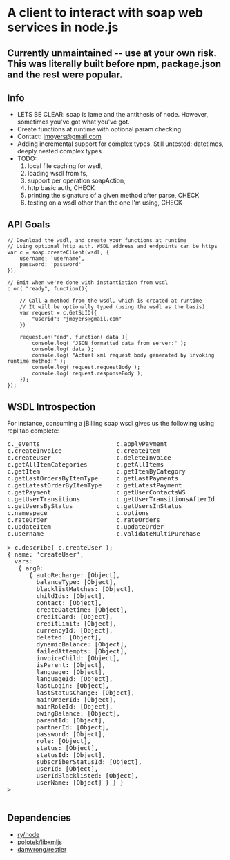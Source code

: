 # A client to interact with soap web services in node.js

## Currently unmaintained -- use at your own risk. This was literally built before npm, package.json and the rest were popular.

Info
----------

* LETS BE CLEAR: soap is lame and the antithesis of node. However, sometimes you've got what you've got.
* Create functions at runtime with optional param checking
* Contact: jmoyers@gmail.com
* Adding incremental support for complex types. Still untested: datetimes, deeply nested complex types
* TODO:
    1. local file caching for wsdl,
    2. loading wsdl from fs,
    3. support per operation soapAction,
    4. http basic auth, CHECK
    5. printing the signature of a given method after parse, CHECK
    6. testing on a wsdl other than the one I'm using, CHECK

API Goals
----------

    // Download the wsdl, and create your functions at runtime
    // Using optional http auth. WSDL address and endpoints can be https
    var c = soap.createClient(wsdl, {
        username: 'username',
        password: 'password'
    });

    // Emit when we're done with instantiation from wsdl
    c.on( "ready", function(){
    
        // Call a method from the wsdl, which is created at runtime
        // It will be optionally typed (using the wsdl as the basis)
        var request = c.GetSUID({
            "userid": "jmoyers@gmail.com"
        })
        
        request.on("end", function( data ){
            console.log( "JSON formatted data from server:" );
            console.log( data );
            console.log( "Actual xml request body generated by invoking runtime method:" );
            console.log( request.requestBody );
            console.log( request.responseBody );
        });
    });


WSDL Introspection
-------------------

For instance, consuming a jBilling soap wsdl gives us the following using repl tab complete:

<pre>
c._events                     c.applyPayment                c.authenticate                c.complexTypeCache            c.create
c.createInvoice               c.createItem                  c.createOrder                 c.createOrderAndInvoice       c.createOrderPreAuthorize
c.createUser                  c.deleteInvoice               c.deleteOrder                 c.deleteUser                  c.functions
c.getAllItemCategories        c.getAllItems                 c.getCurrentOrder             c.getInvoiceWS                c.getInvoicesByDate
c.getItem                     c.getItemByCategory           c.getLastInvoices             c.getLastInvoicesByItemType   c.getLastOrders
c.getLastOrdersByItemType     c.getLastPayments             c.getLatestInvoice            c.getLatestInvoiceByItemType  c.getLatestOrder
c.getLatestOrderByItemType    c.getLatestPayment            c.getOrder                    c.getOrderByPeriod            c.getOrderLine
c.getPayment                  c.getUserContactsWS           c.getUserId                   c.getUserInvoicesByDate       c.getUserItemsByCategory
c.getUserTransitions          c.getUserTransitionsAfterId   c.getUserWS                   c.getUsersByCreditCard        c.getUsersByCustomField
c.getUsersByStatus            c.getUsersInStatus            c.getUsersNotInStatus         c.isUserSubscribedTo          c.location
c.namespace                   c.options                     c.password                    c.payInvoice                  c.processPayment
c.rateOrder                   c.rateOrders                  c.simpleTypes                 c.updateCreditCard            c.updateCurrentOrder
c.updateItem                  c.updateOrder                 c.updateOrderLine             c.updateUser                  c.updateUserContact
c.username                    c.validateMultiPurchase       c.validatePurchase            c.wsdl                        c.wsdlContent

> c.describe( c.createUser );
{ name: 'createUser',
  vars: 
   { arg0: 
      { autoRecharge: [Object],
        balanceType: [Object],
        blacklistMatches: [Object],
        childIds: [Object],
        contact: [Object],
        createDatetime: [Object],
        creditCard: [Object],
        creditLimit: [Object],
        currencyId: [Object],
        deleted: [Object],
        dynamicBalance: [Object],
        failedAttempts: [Object],
        invoiceChild: [Object],
        isParent: [Object],
        language: [Object],
        languageId: [Object],
        lastLogin: [Object],
        lastStatusChange: [Object],
        mainOrderId: [Object],
        mainRoleId: [Object],
        owingBalance: [Object],
        parentId: [Object],
        partnerId: [Object],
        password: [Object],
        role: [Object],
        status: [Object],
        statusId: [Object],
        subscriberStatusId: [Object],
        userId: [Object],
        userIdBlacklisted: [Object],
        userName: [Object] } } }
>

</pre>


Dependencies
-------------

* [ry/node](http://github.com/ry/node)
* [polotek/libxmljs](http://github.com/polotek/libxmljs)
* [danwrong/restler](http://github.com/danwrong/Restler/)
